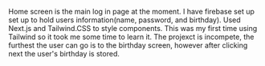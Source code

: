 Home screen is the main log in page at the moment. I have firebase set up set up to hold users information(name, password, and birthday). Used Next.js and Tailwind.CSS to style components. This was my first time using Tailwind so it took me some time to learn it. The projexct is incompete, the furthest the user can go is to the birthday screen, however after clicking next the user's birthday is stored. 
